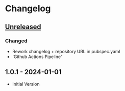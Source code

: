 # Changelog

## [Unreleased]

### Changed

- Rework changelog + repository URL in pubspec.yaml
- 'Github Actions Pipeline'

## 1.0.1 - 2024-01-01

- Initial Version

[Unreleased]: https://github.com/inlavigo/gg_time_controller/compare/1.0.1...HEAD
